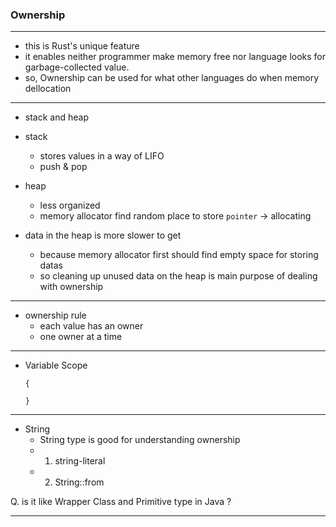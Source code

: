 ### Ownership

---

- this is Rust's unique feature
- it enables neither programmer make memory free nor language looks for garbage-collected value.
- so, Ownership can be used for what other languages do when memory dellocation


---

- stack and heap
- stack 
  - stores values in a way of LIFO
  - push & pop

- heap
  - less organized 
  - memory allocator find random place to store `pointer`
    -> allocating
    
- data in the heap is more slower to get 
  - because memory allocator first should find empty space for storing datas
  - so cleaning up unused data on the heap is main purpose of dealing with ownership


---

- ownership rule
  - each value has an owner
  - one owner at a time


---

- Variable Scope
  ```
  {
  
  }
  ```
  
---

- String
  - String type is good for understanding ownership
  - 1. string-literal
  - 2. String::from

Q. is it like Wrapper Class and Primitive type in Java ?

---

